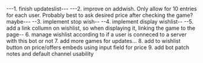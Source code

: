 ---1. finish updateslist---
---2. improve on addwish. Only allow for 10 entries for each user. Probably best to ask desired price after checking the game? maybe---
--3. implement stop wish--
--4. implement display wishlist--
--5. add a link collumn on wishlist, so when displaying it, linking the game to the page--
6. manage wishlist according to if a user is conneced to a server with this bot or not
7. add more games for updates...
8. add to wishlist button on price/offers embeds using input field for price
9. add bot patch notes and default channel usability